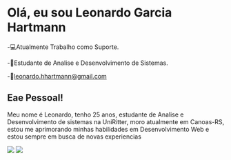 <h1>Olá, eu sou Leonardo Garcia Hartmann</h1>
<p>-💻Atualmente Trabalho como Suporte.</p>
<p>-📖Estudante de Analise e Desenvolvimento de Sistemas.</p>
-📨<a href="mailto:leonardo.hhartmann@gmail.com">leonardo.hhartmann@gmail.com</a>

<h2>Eae Pessoal!</h2>
<p>Meu nome é Leonardo, tenho 25 anos, estudante de Analise e Desenvolvimento de sistemas na UniRitter, moro atualmente em Canoas-RS, estou me aprimorando minhas habilidades em Desenvolvimento Web e estou sempre em busca de novas experiencias</p>
<div>
  <img heigth="180em" src="https://github-readme-stats.vercel.app/api?username=LeonardoGarciaHartmann&show_icons=true&theme=radical"/> 
  <img heigth="180em" src="https://github-readme-stats.vercel.app/api/top-langs/?username=LeonardoGarciaHartmann&layout=compact&show_icons=true&theme=radical"/> 
</div>
